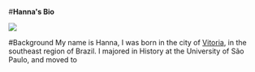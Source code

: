 #**Hanna's Bio**

![  ](/users/hannamanente/MACSS/30500/hw01/2016_Hanna_Manente_Nunes.png)  

#Background
My name is Hanna, I was born in the city of [Vitoria](https://en.wikipedia.org/wiki/Vitória,_Esp%C3%ADrito_Santo), in the southeast region of Brazil. 
I majored in History at the University of São Paulo, and moved to 
